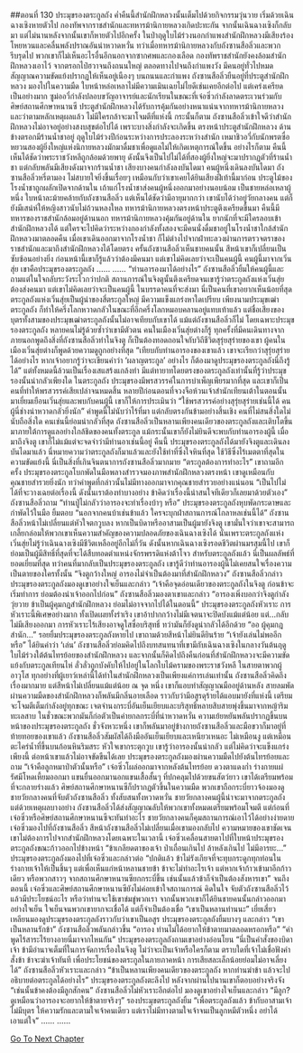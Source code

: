 ##ตอนที่ 130 ประมุขรองตระกูลถัง
ค่ำคืนนี้สำนักฝึกหลวงนั้นเต็มไปด้วยกิจกรรมวุ่นวาย เริ่มด้วยเฉินฉางเซิงหายตัวไป กองทัพจากราชสำนักและทหารม้านิกายหลวงเกิดปะทะกัน จากนั้นเฉินฉางเซิงก็กลับมา แต่ไม่นานหลังจากนั้นเขาก็หายตัวไปอีกครั้ง ในป่าฤดูใบไม้ร่วงนอกกำแพงสำนักฝึกหลวงมีเสียงร้องโหยหวนและคลื่นพลังปราณอันน่าหวาดหวั่น ทว่าเมื่อทหารม้านิกายหลวงกับถังซานสือลิ่วและพวกรีบรุดไป พวกเขาก็ไม่เห็นอะไรอื่นอีกนอกจากซากศพและกองเลือด
กองทัพราชสำนักยังคงล้อมสำนักฝึกหลวงเอาไว้ จากตรอกไป๋ฮวาจนถึงถนนใหญ่ ตลอดทางไปจนถึงกำแพงวัง มีคนอยู่ทั่วไปหมด สัญญาณความขัดแย้งปรากฏให้เห็นอยู่เนืองๆ บนถนนและกำแพง ถังซานสือลิ่วยืนอยู่ที่ประตูสำนักฝึกหลวง มองไปในความมืด ใบหน้าหล่อเหลาไม่มีความเมินเฉยไม่ไยดีเช่นเคยอีกต่อไป แต่เคร่งเครียดเป็นอย่างมาก
ซูม่ออวี๋กำลังปลอบขวัญอาจารย์และนักเรียนในขณะที่เจ๋อซิ่วกำลังลาดตระเวนร่วมกับศิษย์สถานศึกษาหนานซี ประตูสำนักฝึกหลวงได้รับการคุ้มกันอย่างหนาแน่นจากทหารม้านิกายหลวง และว่าตามหลักเหตุผลแล้ว ไม่มีใครกล้าจะมาโจมตีที่แห่งนี้ กระนั้นก็ตาม ถังซานสือลิ่วเข้าใจดีว่าสำนักฝึกหลวงไม่อาจอยู่อย่างสงบสุขต่อไปได้ เพราะบางสิ่งกำลังจะเกิดขึ้น
ตรงหน้าประตูสำนักฝึกหลวง ด้านข้างตรอกมีร้านน้ำชาอยู่ ฤดูใบไม้ร่วงปีก่อนระหว่างการประลองระหว่างสำนัก เหมาชิวอวี่กับนักพรตซื่อหยวนสองผู้ยิ่งใหญ่แห่งนิกายหลวงมักมาดื่มชาเพื่อดูแลไม่ให้เกิดเหตุการณ์ใดขึ้น อย่างไรก็ตาม คืนนี้เห็นได้ชัดว่าพระราชวังหลีถูกล้อมด้วยพายุ ดังนั้นจึงเป็นไปไม่ได้ที่สองผู้ยิ่งใหญ่จะมาปรากฏตัวที่ร้านน้ำชา
แต่กลับพลันมีเสียงดังมาจากร้านน้ำชา เสียงบางคนกำลังลงบันไดมา
คนผู้หนึ่งเดินลงบันไดมา
ถังซานสือลิ่วหรี่ตามอง ไม่สบายใจยิ่งขึ้นเรื่อยๆ เหมือนกับว่าเขาเคยได้ยินเสียงฝีเท้านี้มาก่อน
ประตูไม้ของโรงน้ำชาถูกผลักเปิดจากด้านใน เถ้าแก่โรงน้ำชาส่งคนผู้หนึ่งออกมาอย่างนอบน้อม
เป็นชายหล่อเหลาผู้หนึ่ง ใบหน้าละม้ายคล้ายกับถังซานสือลิ่ว แต่เห็นได้ชัดว่ามีอายุมากกว่า เขานับได้ว่าอยู่วัยกลางคน แต่ก็ยังมีเสน่ห์ให้หญิงสาวนับไม่ถ้วนหลงใหล
ทหารม้านิกายหลวงตรงหน้าประตูตึงเครียดขึ้นมา คืนนี้มีทหารของราชสำนักล้อมอยู่ด้านนอก ทหารม้านิกายหลวงคุ้มกันอยู่ด้านใน ยากนักที่จะมีใครลอบเข้าสำนักฝึกหลวงได้ แต่ใครจะไปคิดว่าระหว่างกองกำลังทั้งสองจะมีคนนั่งดื่มชาอยู่ในโรงน้ำชาใกล้สำนักฝึกหลวงมาตลอดคืน
เมื่อเขาเดินออกมาจากโรงน้ำชา ก็ไม่ต่างไปจากฝ่าทะลวงผ่านการตรวจตราของราชสำนักและมาถึงสำนักฝึกหลวงได้โดยตรง
ครั้นถังซานสือลิ่วเห็นชายคนนั้น สีหน้าเขาก็เปลี่ยนเป็นซับซ้อนอย่างยิ่ง
ก่อนหน้านี้เขาก็รู้แล้วว่าต้องมีคนมา แต่เขาไม่คิดเลยว่าจะเป็นคนผู้นี้
คนผู้นี้มาจากเวิ่นสุ่ย เขาคือประมุขรองตระกูลถัง
……
……
“ท่านอารองมาได้อย่างไร”
ถังซานสือลิ่วยิ้มให้คนผู้นี้และถามแต่ในใจกลับระวังระไวกว่าปกติ
สถานการณ์ในจิงตูนั้นตึงเครียดจนเขารู้ว่าตระกูลถังแห่งเวิ่นสุ่ยต้องส่งคนมา แต่เขาไม่คิดเลยว่าจะเป็นคนผู้นี้
ในบรรดาคนที่จะส่งมา นี่เป็นคนที่เขาอยากเห็นน้อยที่สุด
ตระกูลถังแห่งเวิ่นสุ่ยเป็นผู้นำของสี่ตระกูลใหญ่ มีความแข็งแกร่งหาใดเปรียบ เพียงนามประมุขเฒ่าตระกูลถัง ก็ทำให้ครึ่งโลกหวาดกลัวในขณะที่อีกครึ่งโลกหมอบคลานอยู่แทบเท้าแล้ว แต่ชื่อเสียงของบุตรทั้งสามของประมุขเฒ่าตระกูลถังนั้นไม่อาจเทียบกับเขาได้ แม้แต่ถังซานสือลิ่วก็ไม่ โดยเฉพาะประมุขรองตระกูลถัง หลายคนไม่รู้ด้วยซ้ำว่าเขามีตัวตน
คนในเมืองเวิ่นสุ่ยต่างก็รู้ ทุกครั้งที่มีคนเดินทางจากภายนอกพูดถึงสิ่งที่ถังซานสือลิ่วทำในจิงตู ก็เป็นต้องทอดถอนใจกับวิถีชีวิตสุรุ่ยสุร่ายของเขา ผู้คนในเมืองเวิ่นสุ่ยต่างก็พูดด้วยความดูถูกอย่างที่สุด “เทียบกับท่านอารองของเขาแล้ว เขาจะเรียกว่าสุรุ่ยสุร่ายได้อย่างไร หากเจ้าอยากรู้ว่าจะเขียนคำว่า ‘ผลาญตระกูล’ อย่างไร ก็ต้องมาดูประมุขรองตระกูลถังนี่ถึงรู้ได้”
แต่ทั้งหมดนี้ล้วนเป็นเรื่องเสแสร้งแกล้งทำ
มีแต่ทายาทโดยตรงของตระกูลถังเท่านั้นที่รู้ว่าประมุขรองนั้นน่ากลัวเพียงใด
ในตระกูลถัง ประมุขรองมีพรสวรรค์ในการบำเพ็ญเพียรมากที่สุด และเขาก็เป็นคนที่ทำให้พรสวรรค์เสียเปล่าจนหมดสิ้น หลายปีก่อนตอนที่จวงจือห้วนเจ้าสำนักเทียนเต้าในตอนนั้น มาเยี่ยมเยือนเวิ่นสุ่ยและพบกับคนผู้นี้ เขาก็ให้การประเมินว่า “ใช้พรสวรรค์อย่างสุรุ่ยสุร่ายเช่นนี้ได้ คนผู้นี่ช่างน่าหวาดกลัวยิ่งนัก” คำพูดนี้ไม่นับว่าไร้ที่มา แต่กลับตรงกันข้ามอย่างสิ้นเชิง
คนที่ไม่สนสิ่งใดไม่นับถือสิ่งใด คนเช่นนี้ย่อมน่ากลัวที่สุด
ถังซานสือลิ่วเป็นหลานเพียงคนเดียวของตระกูลถังและเติบโตขึ้นมาภายใต้การดูแลอย่างใกล้ชิดของคนทั้งตระกูล แม้กระนั้นเขาก็ยังไม่ยินดีจะพบกับท่านอารองผู้นี้
เมื่อมาถึงจิงตู เขาก็ไม่แม้แต่จะจดจำว่ามีท่านอาเช่นนี้อยู่
คืนนี้ ประมุขรองตระกูลถังได้มายังจิงตูและเดินลงบันไดมาแล้ว
นี่หมายความว่าตระกูลถังก็มาแล้วและยังใช้ท่าที่ซึ่งใจหินที่สุด ใช้วิธีซึ่งไร้เมตตาที่สุดในความขัดแย้งนี้
นี่เป็นสิ่งที่เกินจินตนาการถังซานสือลิ่วมากมาย
“ตระกูลต้องการทำอะไร” เขาถามอีกครั้ง
ประมุขรองตระกูลโบกพัดในมือพลางสำรวจมองภาพสำนักฝึกหลวงตรงหน้า เขาดูเหมือนกับคุณชายสำรวยยิ่งนัก ทว่าคำพูดที่กล่าวนั้นไม่มีทางออกมาจากคุณชายสำรวยอย่างแน่นอน
“เป็นไปไม่ได้ที่จะวางเฉยต่อเรื่องนี้ ดังนั้นเราต้องทำบางอย่าง ข้าคิดว่าเรื่องนี้น่าสนใจทีเดียวก็เลยมาด้วยตัวเอง”
ถังซานสือลิ่วถาม “ท่านปู่ไม่กลัวว่าอารองจะทำเรื่องบ้าๆ หรือ”
ประมุขรองตระกูลถังหุบพัดกระดาษและกำพัดไว้ในมือ ยิ้มตอบ “นอกจากคนบ้าเช่นข้าแล้ว ใครจะบุกฝ่าสถานการณ์โกลาหลเช่นนี้ได้”
ถังซานสือลิ่วหน้าไม่เปลี่ยนแต่หัวใจตกวูบลง
หากเป็นบิดาหรืออาสามเป็นผู้มายังจิงตู เขามั่นใจว่าเขาจะสามารถเกลี้ยกล่อมให้พวกเขาเห็นความสำคัญของความปลอดภัยของเฉินฉางเซิงได้ นั่นเพราะตระกูลถังแห่งเวิ่นสุ่ยไม่รู้ว่าเฉินฉางเซิงมีชีวิตเหลืออยู่อีกไม่กี่วัน ดังนั้นหากเฉินฉางเซิงรอดชีวิตผ่านมรสุมนี้ไป เขาก็ย่อมเป็นผู้มีสิทธิ์ที่สุดที่จะได้สืบทอดตำแหน่งจักรพรรดิแห่งต้าโจว สำหรับตระกูลถังแล้ว นี่เป็นผลลัพธ์ที่ยอดเยี่ยมที่สุด
ทว่าคนที่มากลับเป็นประมุขรองตระกูลถัง
เขารู้ดีว่าท่านอารองผู้นี้ไม่เคยสนใจเรื่องความเป็นตายของใครทั้งนั้น
“จิงตูกว้างใหญ่ อารองไม่จำเป็นต้องมาที่สำนักฝึกหลวง” ถังซานสือลิ่วกล่าว
ประมุขรองตระกูลถังมองดูเขาอย่างใจเย็นและกล่าว “เจ้าคือจุดอ่อนเดียวของตระกูลถังในจิงตู ก่อนข้าจะเริ่มทำการ ย่อมต้องนำเจ้าออกไปก่อน”
ถังซานสือลิ่วมองตาเขาและกล่าว “อารองเพิ่งบอกว่าจิงตูกำลังวุ่ยวาย ข้าเป็นผู้คุมกฎสำนักฝึกหลวง ย่อมไม่อาจจากไปได้ในตอนนี้”
ประมุขรองตระกูลถังหัวเราะ
การหัวเราะนี้พิเศษอย่างมาก ทั้งเปิดเผยทั้งร่าเริง เขาอ้าปากกว้างไม่มีเจตนาจะปิดบังแม้แต่น้อย แต่...กลับไม่มีเสียงออกมา
การหัวเราะไร้เสียงอาจดูใสซื่อบริสุทธิ์ ทว่ามันก็ยังดูน่ากลัวได้อีกด้วย
“ออ ผู้คุมกฎสำนัก...” รอยยิ้มประมุขรองตระกูลถังหายไป เขาถามด้วยสีหน้าไม่ยินดียินร้าย “เจ้ายังเล่นไม่พออีกหรือ”
ได้ยินคำว่า ‘เล่น’ ถังซานสือลิ่วย่อมคิดไปถึงบทสนทนาที่เขามีกับเฉินฉางเซิงในกลางวันต้นฤดูใบไม้ร่วงใต้ต้นไทรย้อยของสำนักฝึกหลวง และจากนั้นก็คิดไปถึงคืนก่อนที่สำนักฝึกหลวงจะมีความขัดแย้งกับตระกูลเทียนไห่ ลั่วลั่วถูกบังคับให้ไปอยู่ในโลกใบไม้ครามของพระราชวังหลี
ในสายตาพวกผู้อาวุโส ทุกอย่างที่ผู้เยาว์เหล่านี้ได้ทำในสำนักฝึกหลวงเป็นเพียงแค่การเล่นเท่านั้น
ถังซานสือลิ่วคิดถึงเรื่องมากมาย แต่สีหน้าไม่เปลี่ยนแม้แต่น้อย ณ จุด หนึ่ง เขาก็แอบทำสัญญาณมืออยู่ด้านหลัง
สายลมพัดผ่านความมืดของสำนักฝึกหลวงก็พลันมีกลิ่นอายเลือด ราวกับว่ามีอสูรดุร้ายได้แอบมายังที่แห่งนี้ เตรียมจะโจมตีเต็มกำลังอยู่ทุกขณะ
เจตจำนงกระบี่อันเย็นเยียบและบริสุทธิ์หลายสิบสายพุ่งขึ้นมาจากหญ้าริมทะเลสาบ ในชั่วขณะพวกมันก็ก่อตัวเป็นค่ายกลกระบี่ที่น่าหวาดหวั่น
ความเย้ยหยันพลันปรากฏขึ้นบนหน้าของประมุขรองตระกูลถัง ชั่วจังหวะหนึ่ง เขาก็พลันมาอยู่ข้างกายถังซานสือลิ่วและมือขวาก็มาอยู่ที่ท้ายทอยของเขาแล้ว
ถังซานสือลิ่วสัมผัสได้ถึงมืออันเย็นเยียบและเหนียวเหนอะ ไม่เหมือนงู แต่เหมือนตะไคร่น้ำที่ขึ้นบนก้อนหินริมสระ
หัวใจเขากระตุกวูบ
เขารู้ว่าอารองนั้นน่ากลัว แต่ไม่คิดว่าจะแข็งแกร่งเพียงนี้ ต่อหน้าเขาแล้วไม่อาจขัดขืนได้เลย
ประมุขรองตระกูลถังมองผ่านความมืดไปยังต้นไทรย้อยและถาม “เจ้าคือลูกหมาป่าตัวนั้นหรือ”
เจ๋อซิ่วโผล่ออกมาจากหลังต้นไทรย้อย ดวงตาแดงก่ำ ร่างกายแผ่รัศมีโหดเหี้ยมออกมา แขนยื่นออกมานอกแขนเสื้อสั้นๆ ที่ปกคลุมไปด้วยขนสัตว์ยาว เขาได้เตรียมพร้อมที่จะกลายร่างแล้ว ศิษย์สถานศึกษาหนานซีก็ปรากฏตัวขึ้นในความมืด พวกเขาถือกระบี่ยาวจ้องมองดูชายวัยกลางคนที่จับตัวถังซานสือลิ่ว ทั้งสับสนทั้งหวาดหวั่น
ชายวัยกลางคนผู้นี้น่าจะมาจากตระกูลถัง แต่ด้วยเหตุผลบางอย่าง ถังซานสือลิ่วได้ส่งสัญญาณลับให้พวกเขาทั้งหมดเตรียมพร้อมโจมตี
แต่ก่อนที่เจ๋อซิ่วหรือศิษย์สถานศึกษาหนานซีจะทันทำอะไร ชายวัยกลางคนก็คุมสถานการณ์เอาไว้ได้อย่างง่ายดาย
เจ๋อซิ่วมองไปที่ถังซานสือลิ่ว
สีหน้าถังซานสือลิ่วไม่เปลี่ยนเมื่อเขามองกลับไป ความหมายของเขาชัดเจน เขาไม่ต้องการไปจากสำนักฝึกหลวงโดยเฉพาะในเวลานี้
เจ๋อซิ่วเคลื่อนสายตาไปที่ใบหน้าประมุขรองตระกูลถังขณะก้าวออกไปข้างหน้า
“ข้าเกลียดตาของเจ้า ป่าเถื่อนเกินไป ล้าหลังเกินไป ไม่มีอารยะ...”
ประมุขรองตระกูลถังมองไปที่เจ๋อซิ่วและกล่าวต่อ “ปกติแล้ว ข้าไม่รังเกียจที่จะทุบกระดูกทุกท่อนในร่างกายเจ้าให้เป็นชิ้นๆ แต่เพื่อเห็นแก่หน้าหลานชายข้า ข้าจะไม่ทำอะไรเจ้า แต่หากเจ้าก้าวเข้ามาอีกก้าวเดียว หรือพวกสาวๆ จากสถานศึกษาหนานซียกกระบี่ขึ้น เช่นนั้นแล้วข้าก็จำเป็นต้องสังหารเขา”
จนถึงตอนนี้ เจ๋อซิ่วและศิษย์สถานศึกษาหนานซียังไม่ค่อยเข้าใจสถานการณ์ คิดในใจ จับตัวถังซานสือลิ่วไว้แล้วมีประโยชน์อะไร หรือว่าท่านจะใช้เขาข่มขู่พวกเรา จากนั้นพวกเขาก็ได้ยินชายคนนั้นกล่าวออกมาอย่างใจเย็น ใจเย็นจนพวกเขายากจะเชื่อได้ แต่ก็จำเป็นต้องเชื่อ
“เขาเป็นหลานท่านนะ” เยี่ยเสี่ยวเหลียนมองดูประมุขรองตระกูลถังราวกับว่าเขาเป็นอสูร
ประมุขรองตระกูลถังยิ้มบางๆ และกล่าว “เขาเป็นหลานรักข้า”
ถังซานสือลิ่วพลันกล่าวขึ้น “อารอง ท่านไม่ได้อยากให้ข้าตายมาตลอดหรอกหรือ”
“คำพูดไร้สาระไร้ยางอายนี่มาจากไหนกัน” ประมุขรองตระกูลถังถามเขาอย่างอ่อนโยน “นี่เป็นคำสั่งของบิดาเจ้า ข้ามีอำนาจเต็มที่ในการจัดการเรื่องในจิงตู ไม่ว่าจะเป็นเจ้าหรือใครก็ตาม ตราบใดที่เจ้าไม่เชื่อฟังคำสั่งข้า ข้าจะฆ่าเจ้าทันที เพื่อประโยชน์ของตระกูลในภายภาคหน้า การเสียสละเล็กน้อยย่อมไม่อาจเลี่ยงได้”
ถังซานสือลิ่วหัวเราะและกล่าว “ข้าเป็นหลานเพียงคนเดียวของตระกูลถัง หากท่านฆ่าข้า แล้วจะไปอธิบายต่อตระกูลได้อย่างไร”
ประมุขรองตระกูลถังตะลึงไป หลังจากผ่านไปนานเขาก็ตอบอย่างจริงจัง “เช่นนั้นข้าคงต้องมีลูกสักคน”
ถังซานสือลิ่วไม่หัวเราะอีกต่อไป มองดูเขาอย่างใจเย็นและกล่าว “มีลูก? ดูเหมือนว่าอารองจะอยากให้ข้าตายจริงๆ”
รองประมุขตระกูลถังยิ้ม “เพื่อตระกูลถังแล้ว ข้ากับอาสามเจ้าไม่มีบุตร ให้ความรักและตามใจเจ้าคนเดียว แต่เราไม่มีทางตามใจเจ้าจนเป็นลูกหมีตัวหนึ่ง อย่าได้เอาแต่ใจ”
……
……


[Go To Next Chapter]( ./640.md)
